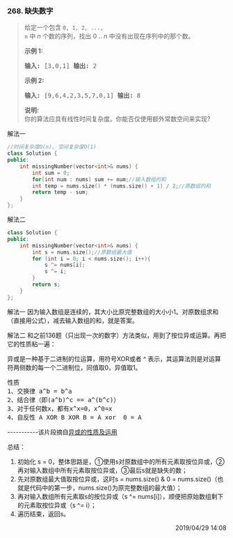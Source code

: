 ### 268. 缺失数字

> <div class="content__2ebE"><p>给定一个包含 <code>0, 1, 2, ...,
> n</code>&nbsp;中&nbsp;<em>n</em>&nbsp;个数的序列，找出 0 ..
> <em>n</em>&nbsp;中没有出现在序列中的那个数。</p>
> 
> <p><strong>示例 1:</strong></p>
> 
> <pre><strong>输入:</strong> [3,0,1] <strong>输出:</strong> 2 </pre>
> 
> <p><strong>示例&nbsp;2:</strong></p>
> 
> <pre><strong>输入:</strong> [9,6,4,2,3,5,7,0,1] <strong>输出:</strong> 8
> </pre>
> 
> <p><strong>说明:</strong><br> 你的算法应具有线性时间复杂度。你能否仅使用额外常数空间来实现?</p> </div>

解法一
```cpp
//时间复杂度O(n), 空间复杂度O(1)
class Solution {
public:
    int missingNumber(vector<int>& nums) {
        int sum = 0;
        for(int num : nums) sum += num;//输入数组的和
        int temp = nums.size() * (nums.size() + 1) / 2;//原数组的和
        return temp - sum;
    }
};
```

解法二
```cpp
class Solution {
public:
    int missingNumber(vector<int>& nums) {
        int s = nums.size();//原数组最大值
        for (int i = 0; i < nums.size(); i++){
            s ^= nums[i];
            s ^= i;
        }
        return s;
    }
};
```

解法一
因为输入数组是连续的，其大小比原完整数组的大小小1。对原数组求和（直接用公式），减去输入数组的和，就是答案。

解法二
和之前136题（只出现一次的数字）方法类似，用到了按位异或运算。再把它的性质粘一遍：

异或是一种基于二进制的位运算，用符号XOR或者 ^ 表示，其运算法则是对运算符两侧数的每一个二进制位，同值取0，异值取1。

<pre>
性质
1、交换律 a^b = b^a
2、结合律（即(a^b)^c == a^(b^c)）
3、对于任何数x，都有x^x=0，x^0=x
4、自反性 A XOR B XOR B = A xor  0 = A
</pre>
-----------该片段摘自[异或的性质及运用](https://www.cnblogs.com/suoloveyou/archive/2012/04/25/2470292.html%29)

总结：

1. 初始化 s = 0，整体思路是，①使用s对原数组中的所有元素取按位异或，②再对输入数组中所有元素取按位异或，③最后s就是缺失的数；
2. 先对原数组最大值取按位异或，这时s = nums.size() & 0 = nums.size()（也就是代码中的第一步，nums.size()为原完整数组的最大值）；
3. 再对输入数组所有元素取s的按位异或（s ^= nums[i]），顺便把原始数组剩下的元素取按位异或（s ^= i）；
4. 遍历结束，返回s。

<div style="text-align: right"> 2019/04/29 14:08   </div>